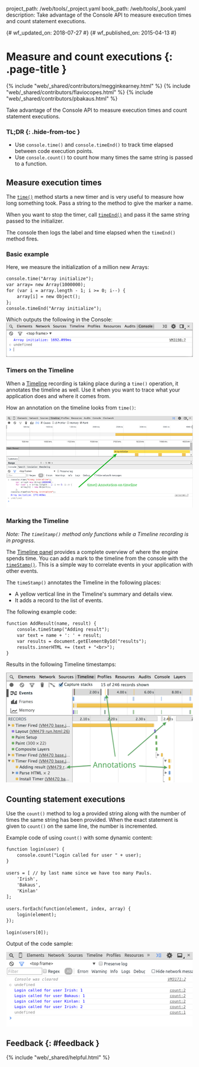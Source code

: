 project_path: /web/tools/_project.yaml
book_path: /web/tools/_book.yaml
description: Take advantage of the Console API to measure execution times and count statement executions.

{# wf_updated_on: 2018-07-27 #}
{# wf_published_on: 2015-04-13 #}

# Measure and count executions {: .page-title }

{% include "web/_shared/contributors/megginkearney.html" %}
{% include "web/_shared/contributors/flaviocopes.html" %}
{% include "web/_shared/contributors/pbakaus.html" %}

Take advantage of the Console API to measure execution times and count statement executions.


### TL;DR {: .hide-from-toc }
- Use <code>console.time()</code> and <code>console.timeEnd()</code> to track time elapsed between code execution points.
- Use <code>console.count()</code> to count how many times the same string is passed to a function.


## Measure execution times

The [`time()`](./console-reference#consoletimelabel) method starts a new timer and is very useful to measure how long something took. Pass a string to the method to give the marker a name.

When you want to stop the timer, call [`timeEnd()`](./console-reference#consoletimeendlabel) and pass it the same string passed to the initializer.

The console then logs the label and time elapsed when the `timeEnd()` method fires.

### Basic example

Here, we measure the initialization of a million new Arrays:


    console.time("Array initialize");
    var array= new Array(1000000);
    for (var i = array.length - 1; i >= 0; i--) {
        array[i] = new Object();
    };
    console.timeEnd("Array initialize");
    

Which outputs the following in the Console:
![Time elapsed](images/track-executions-time-duration.png)

### Timers on the Timeline

When a [Timeline](/web/tools/chrome-devtools/profile/evaluate-performance/timeline-tool) recording is taking place during a `time()` operation, it annotates the timeline as well. Use it when you want to trace what your application does and where it comes from.

How an annotation on the timeline looks from `time()`:

![Time annotation on timeline](images/track-executions-time-annotation-on-timeline.png)

### Marking the Timeline

*Note: The `timeStamp()` method only functions while a Timeline recording is in progress.*

The [Timeline panel](/web/tools/chrome-devtools/profile/evaluate-performance/timeline-tool) provides a complete overview of where the engine spends time.
You can add a mark to the timeline from the console with the [`timeStamp()`](./console-reference#consoletimestamplabel). This is a simple way to correlate events in your application with other events.

The `timeStamp()` annotates the Timeline in the following places:

- A yellow vertical line in the Timeline's summary and details view.
- It adds a record to the list of events.

The following example code:


    function AddResult(name, result) {
        console.timeStamp("Adding result");
        var text = name + ': ' + result;
        var results = document.getElementById("results");
        results.innerHTML += (text + "<br>");
    }
    

Results in the following Timeline timestamps:

![Timestamps in the timeline](images/track-executions-timestamp2.png)

## Counting statement executions

Use the `count()` method to log a provided string along with the number of times the same string has been provided. When the exact statement is given to `count()` on the same line, the number is incremented.

Example code of using `count()` with some dynamic content:


    function login(user) {
        console.count("Login called for user " + user);
    }
    
    users = [ // by last name since we have too many Pauls.
        'Irish',
        'Bakaus',
        'Kinlan'
    ];
    
    users.forEach(function(element, index, array) {
        login(element);
    });
    
    login(users[0]);
    

Output of the code sample:

![console.count() example output](images/track-executions-console-count.png)

## Feedback {: #feedback }

{% include "web/_shared/helpful.html" %}
